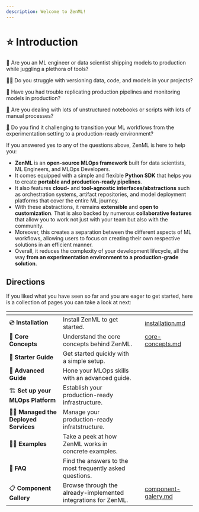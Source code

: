 ```yaml
---
description: Welcome to ZenML!
---
```


# ⭐ Introduction

🤹 Are you an ML engineer or data scientist shipping models to production while juggling a plethora of tools?

🤷‍♂️ Do you struggle with versioning data, code, and models in your projects?

👀 Have you had trouble replicating production pipelines and monitoring models in production?

[🙇](https://apps.timwhitlock.info/emoji/tables/unicode#emoji-modal) Are you dealing with lots of unstructured notebooks or scripts with lots of manual processes?

[🚧](https://apps.timwhitlock.info/emoji/tables/unicode#emoji-modal) Do you find it challenging to transition your ML workflows from the experimentation setting to a production-ready environment?

If you answered yes to any of the questions above, ZenML is here to help you:

* **ZenML** is an **open-source MLOps framework** built for data scientists, ML Engineers, and MLOps Developers.
* It comes equipped with a simple and flexible **Python SDK** that helps you to create **portable and production-ready pipelines**.
* It also features **cloud-** and **tool-agnostic** **interfaces/abstractions** such as orchestration systems, artifact repositories, and model deployment platforms that cover the entire ML journey.
* With these abstractions, it remains **extensible** and **open to customization**. That is also backed by numerous **collaborative features** that allow you to work not just with your team but also with the community.
* Moreover, this creates a separation between the different aspects of ML workflows, allowing users to focus on creating their own respective solutions in an efficient manner.
* Overall, it reduces the complexity of your development lifecycle, all the way **from an experimentation environment to a production-grade solution**.

## Directions

If you liked what you have seen so far and you are eager to get started, here is a collection of pages you can take a look at next:

<table data-view="cards"><thead><tr><th></th><th></th><th></th><th data-hidden data-card-target data-type="content-ref"></th></tr></thead><tbody><tr><td><span data-gb-custom-inline data-tag="emoji" data-code="1f4bf">💿</span> <strong>Installation</strong></td><td>Install ZenML to get started.</td><td></td><td><a href="getting-started/installation.md">installation.md</a></td></tr><tr><td><span data-gb-custom-inline data-tag="emoji" data-code="1f9f1">🧱</span> <strong>Core Concepts</strong></td><td>Understand the core concepts behind ZenML.</td><td></td><td><a href="getting-started/core-concepts.md">core-concepts.md</a></td></tr><tr><td><span data-gb-custom-inline data-tag="emoji" data-code="1f423">🐣</span> <strong>Starter Guide</strong></td><td>Get started quickly with a simple setup.</td><td></td><td></td></tr><tr><td><span data-gb-custom-inline data-tag="emoji" data-code="1f414">🐔</span> <strong>Advanced Guide</strong></td><td>Hone your MLOps skills with an advanced guide.</td><td></td><td></td></tr><tr><td><span data-gb-custom-inline data-tag="emoji" data-code="1f3d7">🏗</span> <strong>Set up your MLOps Platform</strong></td><td>Establish your production-ready infrastructure.</td><td></td><td></td></tr><tr><td><span data-gb-custom-inline data-tag="emoji" data-code="1f9d1-1f692">🧑🚒</span> <strong>Managed the Deployed Services</strong></td><td>Manage your production-ready infratstructure.</td><td></td><td></td></tr><tr><td><span data-gb-custom-inline data-tag="emoji" data-code="1f9d1-1f3eb">🧑🏫</span> <strong>Examples</strong></td><td>Take a peek at how ZenML works in concrete examples.</td><td></td><td></td></tr><tr><td><span data-gb-custom-inline data-tag="emoji" data-code="1f64b">🙋</span> <strong>FAQ</strong></td><td>Find the answers to the most frequently asked questions.</td><td></td><td></td></tr><tr><td><span data-gb-custom-inline data-tag="emoji" data-code="1f4cb">📋</span> <strong>Component Gallery</strong></td><td>Browse through the already-implemented integrations for ZenML.</td><td></td><td><a href="learning/component-galery.md">component-galery.md</a></td></tr></tbody></table>

